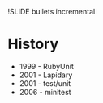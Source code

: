 !SLIDE bullets incremental

# History #

* 1999 - RubyUnit
* 2001 - Lapidary
* 2001 - test/unit
* 2006 - minitest

